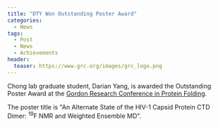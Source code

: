 ```yaml
---
title: "DTY Won Outstanding Poster Award"
categories:
  - News
tags:
  - Post
  - News
  - Achievements
header:
  teaser: https://www.grc.org/images/grc_logo.png
---
```

Chong lab graduate student, Darian Yang, is awarded the Outstanding Poster Award at the [Gordon Research Conference in Protein Folding](https://www.grc.org/protein-folding-dynamics-conference/2024/).

The poster title is "An Alternate State of the HIV-1 Capsid Protein CTD Dimer: <sup>19</sup>F NMR and Weighted Ensemble MD".
